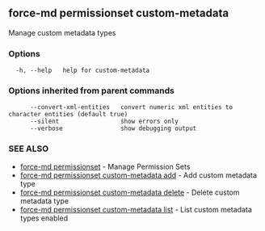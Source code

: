 ## force-md permissionset custom-metadata

Manage custom metadata types

### Options

```
  -h, --help   help for custom-metadata
```

### Options inherited from parent commands

```
      --convert-xml-entities   convert numeric xml entities to character entities (default true)
      --silent                 show errors only
      --verbose                show debugging output
```

### SEE ALSO

* [force-md permissionset](force-md_permissionset.md)	 - Manage Permission Sets
* [force-md permissionset custom-metadata add](force-md_permissionset_custom-metadata_add.md)	 - Add custom metadata type
* [force-md permissionset custom-metadata delete](force-md_permissionset_custom-metadata_delete.md)	 - Delete custom metadata type
* [force-md permissionset custom-metadata list](force-md_permissionset_custom-metadata_list.md)	 - List custom metadata types enabled

